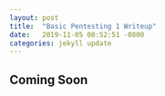 ```yaml
---
layout: post
title:  "Basic Pentesting 1 Writeup"
date:   2019-11-05 00:52:51 -0800
categories: jekyll update
---
```


## Coming Soon
